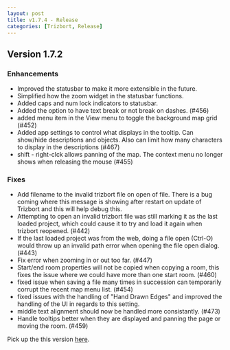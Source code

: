 ```yaml
---
layout: post
title: v1.7.4 - Release
categories: [Trizbort, Release]
---
```


## Version 1.7.2 

### Enhancements
- Improved the statusbar to make it more extensible in the future.
- Simplified how the zoom widget in the statusbar functions.
- Added caps and num lock indicators to statusbar.
- Added the option to have text break or not break on dashes. (#456)
- added menu item in the View menu to toggle the background map grid (#452)
- Added app settings to control what displays in the tooltip. Can show/hide descriptions and objects. Also can limit how many characters to display in the descriptions (#467)
- shift - right-clck allows panning of the map. The context menu no longer shows when releasing the mouse (#455)


### Fixes

- Add filename to the invalid trizbort file on open of file. There is a bug coming where this message is showing after restart on update of Trizbort and this will help debug this.
- Attempting to open an invalid trizbort file was still marking it as the last loaded project, which could cause it to try and load it again when trizbort reopened. (#442)
- If the last loaded project was from the web, doing a file open (Ctrl-O) would throw up an invalid path error when opening the file open dialog. (#443)
- Fix error when zooming in or out too far. (#447)
- Start/end room properties will not be copied when copying a room, this fixes the issue where we could have more than one start room. (#460)
- fixed issue when saving a file many times in succession can temporarily corrupt the recent map menu list. (#454)
- fixed issues with the handling of "Hand Drawn Edges" and improved the handling of the UI in regards to this setting.
- middle text alignment should now be handled more consistantly. (#473)
- Handle tooltips better when they are displayed and panning the page or moving the room. (#459)
                        

Pick up the this version [here](https://github.com/JasonLautzenheiser/trizbort/releases/tag/v1.7.2).

